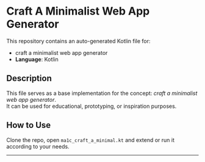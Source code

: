 # Craft A Minimalist Web App Generator

This repository contains an auto-generated Kotlin file for:

- craft a minimalist web app generator
- **Language**: Kotlin

## Description

This file serves as a base implementation for the concept: *craft a minimalist web app generator*.  
It can be used for educational, prototyping, or inspiration purposes.

## How to Use

Clone the repo, open `ma1c_craft_a_minimal.kt` and extend or run it according to your needs.

---


